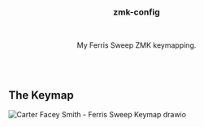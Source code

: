 <h3 align="center">zmk-config</h3>
<br>
<p align="center">My Ferris Sweep ZMK keymapping.</p>

<br></br>
## The Keymap

![Carter Facey Smith - Ferris Sweep Keymap drawio](https://github.com/CarterFaceySmith/zmk-config/assets/43100930/1bd1811f-2998-4b51-b8cb-2bb2d2a386bf)
